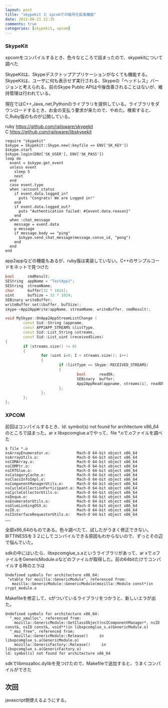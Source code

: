 ```yaml
---
layout: post
title: "skypekit と xpcomでの暗号化拡張機能"
date: 2012-06-21 22:35
comments: true
categories: [skypekit, xpcom]
---
```

### SkypeKit
xpcomをコンパイルするとき、色々なところで詰まったので、skypekitについて調べた

SkypeKitは、Skypeデスクトップアプリケーションがなくても機能する。 SkypeKitは、ユーザに何も表示せず実行される、Skypeの「ヘッドレス」バージョンと考えられる。前のSkype Public APIは今後改善されることはないが、維持管理は行われている。

現在ではC++,Java,.net,Pythonのライブラリを提供している。ライブラリをダウンロードするとき、お金の支払う要求が来たので、やめた。検索すると、C,Ruby版のものが公開している。

ruby https://github.com/railsware/skypekit  
C https://github.com/railsware/libskypekit

```
require "skypekit"
$skype = Skypekit::Skype.new(:keyfile => ENV['SK_KEY'])
$skype.start
$skype.login(ENV['SK_USER'], ENV['SK_PASS'])
loop do
  event = $skype.get_event
  unless event
    sleep 5
    next
  end
  case event.type
  when :account_status
    if event.data.logged_in?
      puts "Congrats! We are Logged in!"
    end
    if event.data.logged_out?
      puts "Authentication failed: #{event.data.reason}"
    end
  when :chat_message
    message = event.data
    p message
    if message.body == "ping"
      $skype.send_chat_message(message.convo_id, "pong")
    end
  end
end
```

app2appなどの機能もあるが、ruby版は実装していない。C++のサンプルコードをネットで見つけた
``` cpp write
bool      cmdResult;
SEString  appName = "TestApp1";
SEString  streamName;
char      buffer[32 * 1024];
uint      bufSize = 32 * 1024;
SEBinary writeBuffer;
writeBuffer.set(&buffer, bufSize);
skype->App2AppWrite(appName, streamName, writeBuffer, cmdResult);
```

``` cpp read
void MySkype::OnApp2AppStreamListChange (
        const Sid::String &appname,
        const APP2APP_STREAMS &listType,
        const Sid::List_String &streams,
        const Sid::List_uint &receivedSizes)
{
        if (streams.size() != 0)
        {
                for (uint i=0; I < streams.size(); i++)
                {
                        if (listType == Skype::RECEIVED_STREAMS)
                        {
                                bool      readOk;
                                SEBinary  buffer;
                                App2AppRead(appname, streams[i], readOk, buffer);
                        };
                };
        };
};
```


### XPCOM
前回はコンパイルするとき、ld: symbol(s) not found for architecture x86_64のところで詰まった。ar x libxpcomglue.aでやって、file *.oで.oファイルを調べた
```
$ file *.o
nsArrayEnumerator.o:            Mach-O 64-bit object x86_64
nsArrayUtils.o:                 Mach-O 64-bit object x86_64
nsCOMArray.o:                   Mach-O 64-bit object x86_64
nsCOMPtr.o:                     Mach-O 64-bit object x86_64
nsCRTGlue.o:                    Mach-O 64-bit object x86_64
nsCategoryCache.o:              Mach-O 64-bit object x86_64
nsClassInfoImpl.o:              Mach-O 64-bit object x86_64
nsComponentManagerUtils.o:      Mach-O 64-bit object x86_64
nsCycleCollectionParticipant.o: Mach-O 64-bit object x86_64
nsCycleCollectorUtils.o:        Mach-O 64-bit object x86_64
nsDeque.o:                      Mach-O 64-bit object x86_64
nsEnumeratorUtils.o:            Mach-O 64-bit object x86_64
nsGlueLinkingOSX.o:             Mach-O 64-bit object x86_64
nsID.o:                         Mach-O 64-bit object x86_64
nsIInterfaceRequestorUtils.o:   Mach-O 64-bit object x86_64
。。。
```
全部x86_64のものである。色々調べたて、試したがうまく修正できない。BITTINESSを３２にしてコンパイルできる原因もわからないので、ずっとその辺で悩んでいた。

sdkの中にはいたら、libxpcomglue_s.aというライブラリがあって、ar xで.oファイルをGenericModule.oなどのファイルが取得した。前の64bitたけでコンパイルする時のエラは
```
Undefined symbols for architecture x86_64:
 "vtable for mozilla::GenericModule", referenced from:
   mozilla::GenericModule::GenericModule(mozilla::Module const*)in crypt_module.o
```
Makefileを修正して、sがついているライブラリをつかうと、新しいエラが出た。
```
Undefined symbols for architecture x86_64:
  "_moz_xmalloc", referenced from:
    mozilla::GenericModule::GetClassObject(nsIComponentManager*, nsID const&, nsID const&, void**)in libxpcomglue_s.a(GenericModule.o)
  "_moz_free", referenced from:
    mozilla::GenericModule::Release()     in libxpcomglue_s.a(GenericModule.o)
    mozilla::GenericFactory::Release()     in libxpcomglue_s.a(GenericFactory.o)
ld: symbol(s) not found for architecture x86_64
```
sdkでlibmozalloc.dylibを見つけたので、Makefileで追加すると、うまくコンパイルができた

## 次回
javascript側使えるようにする。
